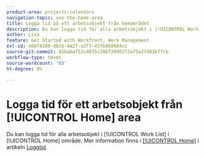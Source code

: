 ```yaml
---
product-area: projects;calendars
navigation-topic: use-the-home-area
title: Logga tid på ett arbetsobjekt från hemområdet
description: Du kan logga tid för alla arbetsobjekt i [!UICONTROL Work List] i [!UICONTROL Home] område. Mer information finns i [!UICONTROL Home] i artikeln Loggtid.
author: Lisa
feature: Get Started with Workfront, Work Management
exl-id: e68f4200-dbcb-4a2f-a2f7-45fb968684cc
source-git-commit: d1babaf52c4035c20bf3990272af5a2f401b7fcb
workflow-type: tm+mt
source-wordcount: '65'
ht-degree: 0%

---
```


# Logga tid för ett arbetsobjekt från [!UICONTROL Home] area

Du kan logga tid för alla arbetsobjekt i [!UICONTROL Work List] i [!UICONTROL Home] område. Mer information finns i [[!UICONTROL Home]](../../../timesheets/create-and-manage-timesheets/log-time.md#home) i artikeln  [Loggtid](../../../timesheets/create-and-manage-timesheets/log-time.md).
